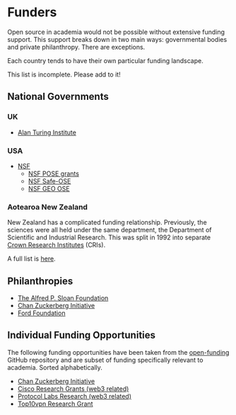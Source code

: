 # Funders

Open source in academia would not be possible without extensive funding support. This support breaks down in two main ways: governmental bodies and private philanthropy. There are exceptions.

Each country tends to have their own particular funding landscape.

This list is incomplete. Please add to it!

## National Governments

### UK

- [Alan Turing Institute](https://www.turing.ac.uk/)

### USA

- [NSF](https://www.nsf.gov/)
  - [NSF POSE grants](https://new.nsf.gov/funding/opportunities/pose-pathways-enable-open-source-ecosystems)
  - [NSF Safe-OSE](https://new.nsf.gov/funding/opportunities/safe-ose-safety-security-privacy-open-source-ecosystems)
  - [NSF GEO OSE](https://new.nsf.gov/funding/opportunities/geo-ose-geosciences-open-science-ecosystem)

### Aotearoa New Zealand

New Zealand has a complicated funding relationship. Previously, the sciences were all held under the same department, the Department of Scientific and Industrial Research. This was split in 1992 into separate [Crown Research Institutes](https://en.wikipedia.org/wiki/Crown_Research_Institute) (CRIs).

A full list is [here](https://en.wikipedia.org/wiki/Crown_Research_Institute).

## Philanthropies

- [The Alfred P. Sloan Foundation](https://sloan.org/)
- [Chan Zuckerberg Initiative](https://chanzuckerberg.com/)
- [Ford Foundation](https://www.fordfoundation.org/)

## Individual Funding Opportunities

The following funding opportunities have been taken from the [open-funding](https://github.com/ralphtheninja/open-funding) GitHub repository and are subset of funding specifically relevant to academia. Sorted alphabetically.

 - [Chan Zuckerberg Initiative](./czi.md)
 - [Cisco Research Grants (web3 related)](./cisco.md)
 - [Protocol Labs Research (web3 related)](./protocollabs.md)
 - [Top10vpn Research Grant](./top10vpn.md)

